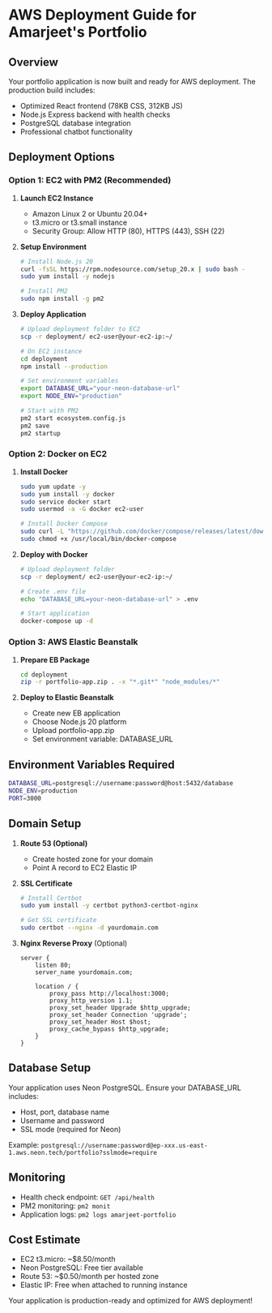 # AWS Deployment Guide for Amarjeet's Portfolio

## Overview
Your portfolio application is now built and ready for AWS deployment. The production build includes:
- Optimized React frontend (78KB CSS, 312KB JS)
- Node.js Express backend with health checks
- PostgreSQL database integration
- Professional chatbot functionality

## Deployment Options

### Option 1: EC2 with PM2 (Recommended)

1. **Launch EC2 Instance**
   - Amazon Linux 2 or Ubuntu 20.04+
   - t3.micro or t3.small instance
   - Security Group: Allow HTTP (80), HTTPS (443), SSH (22)

2. **Setup Environment**
   ```bash
   # Install Node.js 20
   curl -fsSL https://rpm.nodesource.com/setup_20.x | sudo bash -
   sudo yum install -y nodejs
   
   # Install PM2
   sudo npm install -g pm2
   ```

3. **Deploy Application**
   ```bash
   # Upload deployment folder to EC2
   scp -r deployment/ ec2-user@your-ec2-ip:~/
   
   # On EC2 instance
   cd deployment
   npm install --production
   
   # Set environment variables
   export DATABASE_URL="your-neon-database-url"
   export NODE_ENV="production"
   
   # Start with PM2
   pm2 start ecosystem.config.js
   pm2 save
   pm2 startup
   ```

### Option 2: Docker on EC2

1. **Install Docker**
   ```bash
   sudo yum update -y
   sudo yum install -y docker
   sudo service docker start
   sudo usermod -a -G docker ec2-user
   
   # Install Docker Compose
   sudo curl -L "https://github.com/docker/compose/releases/latest/download/docker-compose-$(uname -s)-$(uname -m)" -o /usr/local/bin/docker-compose
   sudo chmod +x /usr/local/bin/docker-compose
   ```

2. **Deploy with Docker**
   ```bash
   # Upload deployment folder
   scp -r deployment/ ec2-user@your-ec2-ip:~/
   
   # Create .env file
   echo "DATABASE_URL=your-neon-database-url" > .env
   
   # Start application
   docker-compose up -d
   ```

### Option 3: AWS Elastic Beanstalk

1. **Prepare EB Package**
   ```bash
   cd deployment
   zip -r portfolio-app.zip . -x "*.git*" "node_modules/*"
   ```

2. **Deploy to Elastic Beanstalk**
   - Create new EB application
   - Choose Node.js 20 platform
   - Upload portfolio-app.zip
   - Set environment variable: DATABASE_URL

## Environment Variables Required

```bash
DATABASE_URL=postgresql://username:password@host:5432/database
NODE_ENV=production
PORT=3000
```

## Domain Setup

1. **Route 53 (Optional)**
   - Create hosted zone for your domain
   - Point A record to EC2 Elastic IP

2. **SSL Certificate**
   ```bash
   # Install Certbot
   sudo yum install -y certbot python3-certbot-nginx
   
   # Get SSL certificate
   sudo certbot --nginx -d yourdomain.com
   ```

3. **Nginx Reverse Proxy** (Optional)
   ```nginx
   server {
       listen 80;
       server_name yourdomain.com;
       
       location / {
           proxy_pass http://localhost:3000;
           proxy_http_version 1.1;
           proxy_set_header Upgrade $http_upgrade;
           proxy_set_header Connection 'upgrade';
           proxy_set_header Host $host;
           proxy_cache_bypass $http_upgrade;
       }
   }
   ```

## Database Setup

Your application uses Neon PostgreSQL. Ensure your DATABASE_URL includes:
- Host, port, database name
- Username and password
- SSL mode (required for Neon)

Example: `postgresql://username:password@ep-xxx.us-east-1.aws.neon.tech/portfolio?sslmode=require`

## Monitoring

- Health check endpoint: `GET /api/health`
- PM2 monitoring: `pm2 monit`
- Application logs: `pm2 logs amarjeet-portfolio`

## Cost Estimate

- EC2 t3.micro: ~$8.50/month
- Neon PostgreSQL: Free tier available
- Route 53: ~$0.50/month per hosted zone
- Elastic IP: Free when attached to running instance

Your application is production-ready and optimized for AWS deployment!